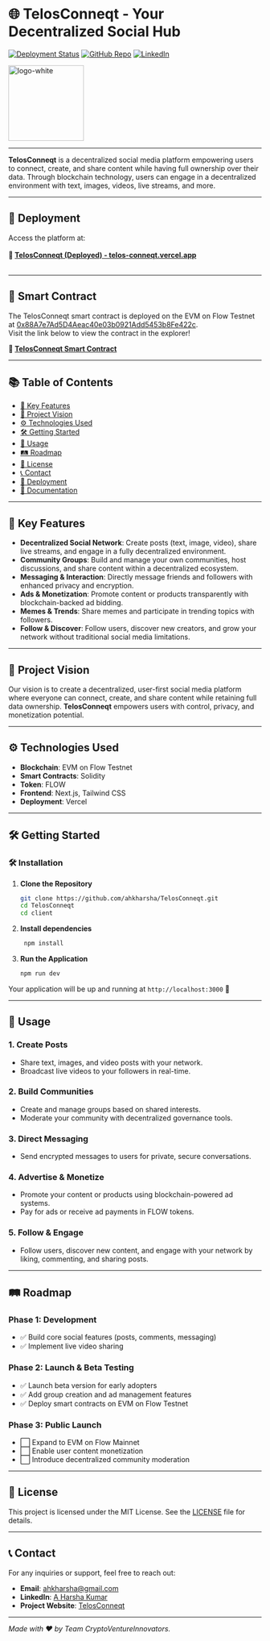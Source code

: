 # 🌐 **TelosConneqt** - Your Decentralized Social Hub

[![Deployment Status](https://img.shields.io/badge/Deployment-Live-brightgreen)](https://telos-conneqt.vercel.app/)
[![GitHub Repo](https://img.shields.io/badge/GitHub-Repository-blue)](https://github.com/ahkharsha/TelosConneqt)
[![LinkedIn](https://img.shields.io/badge/Connect-LinkedIn-blue)](https://www.linkedin.com/in/harsha-kumar-a-271a76203/)

<img src="https://github.com/user-attachments/assets/3dfa6394-f229-4da5-b6eb-18596eb5de8d" alt="logo-white" width="150"/>

---

**TelosConneqt** is a decentralized social media platform empowering users to connect, create, and share content while having full ownership over their data. Through blockchain technology, users can engage in a decentralized environment with text, images, videos, live streams, and more.

---

## 🚀 **Deployment**

Access the platform at:  
<br>**🔗 [TelosConneqt (Deployed) - telos-conneqt.vercel.app](https://telos-conneqt.vercel.app/)**<br><br>

---

## 📜 **Smart Contract**

The TelosConneqt smart contract is deployed on the EVM on Flow Testnet at [0x88A7e7Ad5D4Aeac40e03b0921Add5453b8Fe422c](https://testnet.teloscan.io/address/0x88A7e7Ad5D4Aeac40e03b0921Add5453b8Fe422c).  
Visit the link below to view the contract in the explorer!

**🔗 [TelosConneqt Smart Contract](https://testnet.teloscan.io/address/0x88A7e7Ad5D4Aeac40e03b0921Add5453b8Fe422c)**

---

## 📚 **Table of Contents**

- [🌟 Key Features](#-key-features)
- [🎯 Project Vision](#-project-vision)
- [⚙️ Technologies Used](#️-technologies-used)
- [🛠 Getting Started](#-getting-started)
- [📖 Usage](#-usage)
- [🛤 Roadmap](#-roadmap)
- [📜 License](#-license)
- [📞 Contact](#-contact)
- [🚀 Deployment](#-deployment)
- [📄 Documentation](#-documentation)

---

## 🌟 **Key Features**

- **Decentralized Social Network**: Create posts (text, image, video), share live streams, and engage in a fully decentralized environment.
- **Community Groups**: Build and manage your own communities, host discussions, and share content within a decentralized ecosystem.
- **Messaging & Interaction**: Directly message friends and followers with enhanced privacy and encryption.
- **Ads & Monetization**: Promote content or products transparently with blockchain-backed ad bidding.
- **Memes & Trends**: Share memes and participate in trending topics with followers.
- **Follow & Discover**: Follow users, discover new creators, and grow your network without traditional social media limitations.

---

## 🎯 **Project Vision**

Our vision is to create a decentralized, user-first social media platform where everyone can connect, create, and share content while retaining full data ownership. **TelosConneqt** empowers users with control, privacy, and monetization potential.

---

## ⚙️ **Technologies Used**

  - **Blockchain**: EVM on Flow Testnet
- **Smart Contracts**: Solidity
- **Token**: FLOW
- **Frontend**: Next.js, Tailwind CSS
- **Deployment**: Vercel

---

## 🛠 **Getting Started**

### 🛠️ **Installation**

1. **Clone the Repository**
    ```bash
    git clone https://github.com/ahkharsha/TelosConneqt.git
    cd TelosConneqt
    cd client
    ```

2. **Install dependencies**
   ```bash
    npm install
    ```

3. **Run the Application**
    ```bash
    npm run dev
    ```

Your application will be up and running at `http://localhost:3000` 🚀

---

## 📖 **Usage**

### **1. Create Posts**

- Share text, images, and video posts with your network.
- Broadcast live videos to your followers in real-time.

### **2. Build Communities**

- Create and manage groups based on shared interests.
- Moderate your community with decentralized governance tools.

### **3. Direct Messaging**

- Send encrypted messages to users for private, secure conversations.

### **4. Advertise & Monetize**

- Promote your content or products using blockchain-powered ad systems.
- Pay for ads or receive ad payments in FLOW tokens.

### **5. Follow & Engage**

- Follow users, discover new content, and engage with your network by liking, commenting, and sharing posts.

---

## 🛤 **Roadmap**

### **Phase 1: Development**

- ✅ Build core social features (posts, comments, messaging)
- ✅ Implement live video sharing

### **Phase 2: Launch & Beta Testing**

- ✅ Launch beta version for early adopters
- ✅ Add group creation and ad management features
- ✅ Deploy smart contracts on EVM on Flow Testnet

### **Phase 3: Public Launch**

- ⬜ Expand to EVM on Flow Mainnet
- ⬜ Enable user content monetization
- ⬜ Introduce decentralized community moderation

---

## 📜 **License**

This project is licensed under the MIT License. See the [LICENSE](https://github.com/ahkharsha/TelosConneqt/blob/master/LICENSE) file for details.

---

## 📞 **Contact**

For any inquiries or support, feel free to reach out:

- **Email**: [ahkharsha@gmail.com](mailto:ahkharsha@gmail.com)
- **LinkedIn**: [A Harsha Kumar](https://www.linkedin.com/in/harsha-kumar-a-271a76203/)
- **Project Website**: [TelosConneqt](https://telos-conneqt.vercel.app/)

---

*Made with ❤️ by Team CryptoVentureInnovators.*
